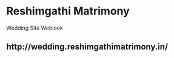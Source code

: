 <h1>Reshimgathi Matrimony</h1>  Wedding Site Weblook<br>
<h2> http://wedding.reshimgathimatrimony.in/ </h2>